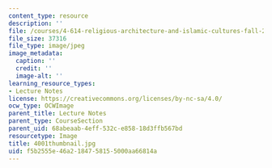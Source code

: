 ```yaml
---
content_type: resource
description: ''
file: /courses/4-614-religious-architecture-and-islamic-cultures-fall-2002/f5b2555e46a2184758155000aa66814a_4001thumbnail.jpg
file_size: 37316
file_type: image/jpeg
image_metadata:
  caption: ''
  credit: ''
  image-alt: ''
learning_resource_types:
- Lecture Notes
license: https://creativecommons.org/licenses/by-nc-sa/4.0/
ocw_type: OCWImage
parent_title: Lecture Notes
parent_type: CourseSection
parent_uid: 68abeaab-4eff-532c-e858-18d3ffb567bd
resourcetype: Image
title: 4001thumbnail.jpg
uid: f5b2555e-46a2-1847-5815-5000aa66814a
---
```

